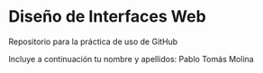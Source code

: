 # Diseño de Interfaces Web
Repositorio para la práctica de uso de GitHub

Incluye a continuación tu nombre y apellidos:
Pablo Tomás Molina
